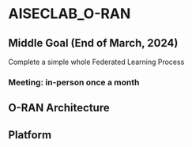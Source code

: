 # AISECLAB_O-RAN

## Middle Goal (End of March, 2024)
Complete a simple whole Federated Learning Process
### Meeting: in-person once a month
## O-RAN Architecture

## Platform

